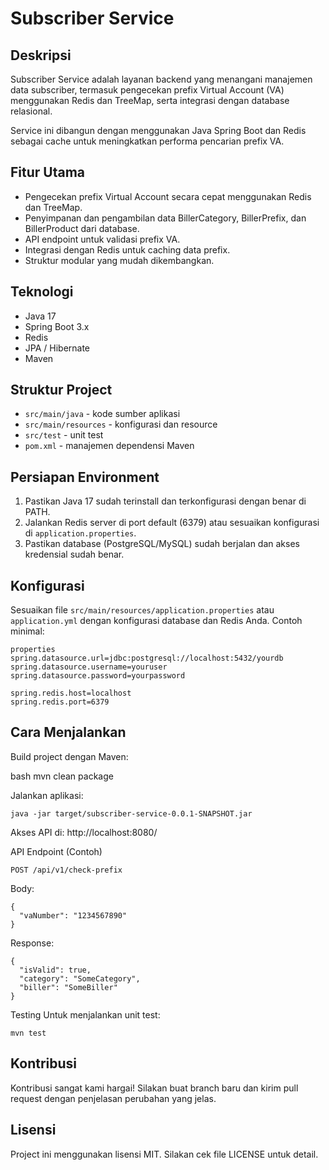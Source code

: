 # Subscriber Service

## Deskripsi
Subscriber Service adalah layanan backend yang menangani manajemen data subscriber, termasuk pengecekan prefix Virtual Account (VA) menggunakan Redis dan TreeMap, serta integrasi dengan database relasional.

Service ini dibangun dengan menggunakan Java Spring Boot dan Redis sebagai cache untuk meningkatkan performa pencarian prefix VA.

## Fitur Utama
- Pengecekan prefix Virtual Account secara cepat menggunakan Redis dan TreeMap.
- Penyimpanan dan pengambilan data BillerCategory, BillerPrefix, dan BillerProduct dari database.
- API endpoint untuk validasi prefix VA.
- Integrasi dengan Redis untuk caching data prefix.
- Struktur modular yang mudah dikembangkan.

## Teknologi
- Java 17
- Spring Boot 3.x
- Redis
- JPA / Hibernate
- Maven

## Struktur Project
- `src/main/java` - kode sumber aplikasi
- `src/main/resources` - konfigurasi dan resource
- `src/test` - unit test
- `pom.xml` - manajemen dependensi Maven

## Persiapan Environment
1. Pastikan Java 17 sudah terinstall dan terkonfigurasi dengan benar di PATH.
2. Jalankan Redis server di port default (6379) atau sesuaikan konfigurasi di `application.properties`.
3. Pastikan database (PostgreSQL/MySQL) sudah berjalan dan akses kredensial sudah benar.

## Konfigurasi
Sesuaikan file `src/main/resources/application.properties` atau `application.yml` dengan konfigurasi database dan Redis Anda. Contoh minimal:

````
properties
spring.datasource.url=jdbc:postgresql://localhost:5432/yourdb
spring.datasource.username=youruser
spring.datasource.password=yourpassword

spring.redis.host=localhost
spring.redis.port=6379
````

## Cara Menjalankan

Build project dengan Maven:

bash
mvn clean package

Jalankan aplikasi:

````
java -jar target/subscriber-service-0.0.1-SNAPSHOT.jar
````

Akses API di: http://localhost:8080/

API Endpoint (Contoh)
````
POST /api/v1/check-prefix
````
Body:
````
{
  "vaNumber": "1234567890"
}
````
Response:
````
{
  "isValid": true,
  "category": "SomeCategory",
  "biller": "SomeBiller"
}
````

Testing
Untuk menjalankan unit test:
````
mvn test
````

## Kontribusi
Kontribusi sangat kami hargai!
Silakan buat branch baru dan kirim pull request dengan penjelasan perubahan yang jelas.


## Lisensi
Project ini menggunakan lisensi MIT.
Silakan cek file LICENSE untuk detail.
